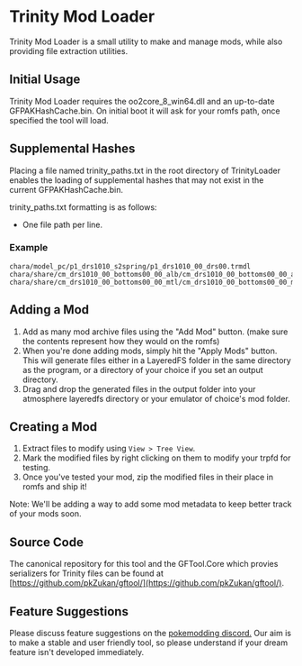# Trinity Mod Loader
Trinity Mod Loader is a small utility to make and manage mods, while also providing file extraction utilities.

## Initial Usage
Trinity Mod Loader requires the oo2core_8_win64.dll and an up-to-date GFPAKHashCache.bin.
On initial boot it will ask for your romfs path, once specified the tool will load.

## Supplemental Hashes
Placing a file named trinity_paths.txt in the root directory of TrinityLoader enables the loading of supplemental hashes that may not exist in the current GFPAKHashCache.bin.

trinity_paths.txt formatting is as follows:
- One file path per line.
### Example
```
chara/model_pc/p1_drs1010_s2spring/p1_drs1010_00_drs00.trmdl
chara/share/cm_drs1010_00_bottoms00_00_alb/cm_drs1010_00_bottoms00_00_alb.bntx
chara/share/cm_drs1010_00_bottoms00_00_mtl/cm_drs1010_00_bottoms00_00_mtl.bntx
``` 

## Adding a Mod
1. Add as many mod archive files using the "Add Mod" button. (make sure the contents represent how they would on the romfs)
2. When you're done adding mods, simply hit the "Apply Mods" button. This will generate files either in a LayeredFS folder in the same directory as the program, or a directory of your choice if you set an output directory.
3. Drag and drop the generated files in the output folder into your atmosphere layeredfs directory or your emulator of choice's mod folder.

## Creating a Mod
1. Extract files to modify using ``View > Tree View``.
2. Mark the modified files by right clicking on them to modify your trpfd for testing.
3. Once you've tested your mod, zip the modified files in their place in romfs and ship it!

Note: We'll be adding a way to add some mod metadata to keep better track of your mods soon.




## Source Code
The canonical repository for this tool and the GFTool.Core which provies serializers for Trinity files can be found at [https://github.com/pkZukan/gftool/](https://github.com/pkZukan/gftool/).

## Feature Suggestions
Please discuss feature suggestions on the [pokemodding discord.](http://discord.gg/A99eGRF) Our aim is to make a stable and user friendly tool, so please understand if your dream feature isn't developed immediately.

